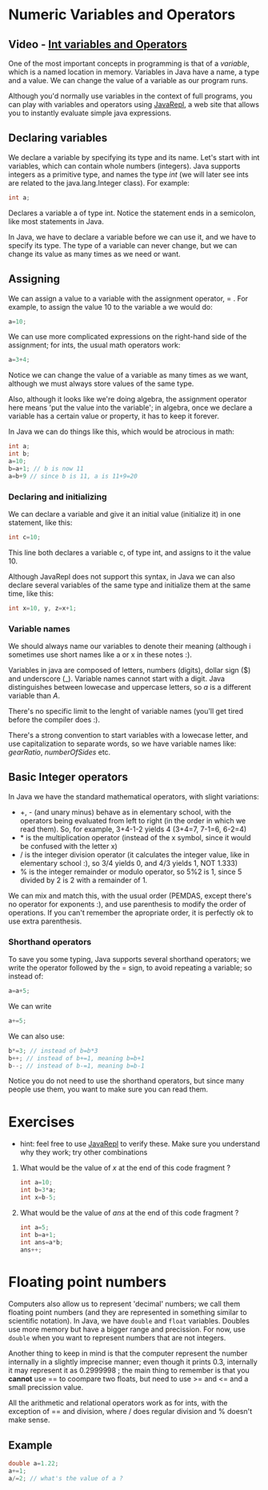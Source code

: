 Numeric Variables and Operators
===
## Video - [Int variables and Operators](https://youtu.be/1JEtmEthcS4)

One of the most important concepts in programming is that of a *variable*, which is a named location in memory. Variables in Java have a name, a type and a value. We can change the value of a variable as our program runs.

Although you'd normally use variables in the context of full programs, you can play with variables and operators using [JavaRepl](http://www.javarepl.com), a web site that allows you to instantly evaluate simple java expressions.

## Declaring variables

We declare a variable by specifying its type and its name. Let's start with int variables, which can contain whole numbers (integers). Java supports integers as a primitive type, and names the type *int* (we will later see ints are related to the java.lang.Integer class). For example:

```java
int a;
```
Declares a variable a of type int. Notice the statement ends in a semicolon, like most statements in Java.

In Java, we have to declare a variable before we can use it, and we have to specify its type. The type of a variable can never change, but we can change its value as many times as we need or want.

## Assigning

We can assign a value to a variable with the assignment operator, = . For example, to assign the value 10 to the variable a we would do:
```java
a=10;
```

We can use more complicated expressions on the right-hand side of the assignment; for ints, the usual math operators work:
```java
a=3+4;
```

Notice we can change the value of a variable as many times as we want, although we must always store values of the same type.

Also, although it looks like we're doing algebra, the assignment operator here means 'put the value into the variable'; in algebra, once we declare a variable has a certain value or property, it has to keep it forever.

In Java we can do things like this, which would be atrocious in math:
```java
int a;
int b;
a=10;
b=a+1; // b is now 11
a=b+9 // since b is 11, a is 11+9=20
```
### Declaring and initializing

We can declare a variable and give it an initial value (initialize it) in one statement, like this:
```java
int c=10;
```
This line both declares a variable c, of type int, and assigns to it the value 10.

Although JavaRepl does not support this syntax, in Java we can also declare several variables of the same type and initialize them at the same time, like this:
```java
int x=10, y, z=x+1;
```

### Variable names
We should always name our variables to denote their meaning (although i sometimes use short names like a or x in these notes :).

Variables in java are composed of letters, numbers (digits), dollar sign ($) and underscore (_). Variable names cannot start with a digit. Java distinguishes between lowecase and uppercase letters, so *a* is a different variable than *A*. 

There's no specific limit to the lenght of variable names (you'll get tired before the compiler does :). 

There's a strong convention to start variables with a lowecase letter, and use capitalization to separate words, so we have variable names like: *gearRatio*, *numberOfSides* etc.

## Basic Integer operators

In Java we have the standard mathematical operators, with slight variations:
* +, - (and unary minus) behave as in elementary school, with the operators being evaluated from left to right (in the order in which we read them). So, for example, 3+4-1-2 yields 4 (3+4=7, 7-1=6, 6-2=4)
* \* is the multiplication operator (instead of the x symbol, since it would be confused with the letter x)
* / is the integer division operator (it calculates the integer value, like in elementary school :), so 3/4 yields 0, and 4/3 yields 1, NOT 1.333)
* % is the integer remainder or modulo operator, so 5%2 is 1, since 5 divided by 2 is 2 with a remainder of 1.

We can mix and match this, with the usual order (PEMDAS, except there's no operator for exponents :), and use parenthesis to modify the order of operations. If you can't remember the apropriate order, it is perfectly ok to use extra parenthesis.

### Shorthand operators
To save you some typing, Java supports several shorthand operators; we write the operator followed by the = sign, to avoid repeating a variable; so instead of:
```java
a=a+5;
```
We can write
```java
a+=5;
```
We can also use:
```java
b*=3; // instead of b=b*3
b++; // instead of b+=1, meaning b=b+1
b--; // instead of b-=1, meaning b=b-1
```
Notice you do not need to use the shorthand operators, but since many people use them, you want to make sure you can read them.

# Exercises 
* hint: feel free to use [JavaRepl](http://www.javarepl.com) to verify these. Make sure you understand why they work; try other combinations

1. What would be the value of *x* at the end of this code fragment ?
    ```java
    int a=10;
    int b=3*a;
    int x=b-5;
    ```
    
2. What would be the value of *ans* at the end of this code fragment ?
    ```java
    int a=5;
    int b=a+1;
    int ans=a*b;
    ans++;
    ```
    
# Floating point numbers

Computers also allow us to represent 'decimal' numbers; we call them floating point numbers (and they are represented in something similar to scientific notation). In Java, we have `double` and `float` variables. Doubles use more memory but have a bigger range and precission. For now, use `double` when you want to represent numbers that are not integers.

Another thing to keep in mind is that the computer represent the number internally in a slightly imprecise manner; even though it prints 0.3, internally it may represent it as 0.2999998 ; the main thing to remember is that you **cannot** use == to coompare two floats, but need to use >= and <= and a small precission value.

All the arithmetic and relational operators work as for ints, with the exception of == and division, where / does regular division and % doesn't make sense.

## Example

```java
double a=1.22;
a+=1;
a/=2; // what's the value of a ?
```
